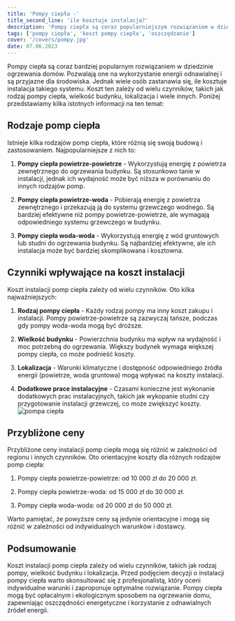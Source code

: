 ```yaml
---
title: 'Pompy ciepła -'
title_second_line: 'ile kosztuje instalacja?'
description: 'Pompy ciepła są coraz popularniejszym rozwiązaniem w dziedzinie ogrzewania domów. Jednak wielu ludzi zastanawia się, ile kosztuje instalacja takiego systemu. W tym artykule omówimy czynniki wpływające na koszt instalacji pomp ciepła oraz przedstawimy przybliżone ceny.'
tags: ['pompy ciepła', 'koszt pompy ciepła', 'oszczędzanie']
cover: '/covers/pompy.jpg'
date: 07.06.2023
---
```


Pompy ciepła są coraz bardziej popularnym rozwiązaniem w dziedzinie ogrzewania domów. Pozwalają one na wykorzystanie energii odnawialnej i są przyjazne dla środowiska. Jednak wiele osób zastanawia się, ile kosztuje instalacja takiego systemu. Koszt ten zależy od wielu czynników, takich jak rodzaj pompy ciepła, wielkość budynku, lokalizacja i wiele innych. Poniżej przedstawiamy kilka istotnych informacji na ten temat:

## Rodzaje pomp ciepła

Istnieje kilka rodzajów pomp ciepła, które różnią się swoją budową i zastosowaniem. Najpopularniejsze z nich to:

1. **Pompy ciepła powietrze-powietrze** - Wykorzystują energię z powietrza zewnętrznego do ogrzewania budynku. Są stosunkowo tanie w instalacji, jednak ich wydajność może być niższa w porównaniu do innych rodzajów pomp.

2. **Pompy ciepła powietrze-woda** - Pobierają energię z powietrza zewnętrznego i przekazują ją do systemu grzewczego wodnego. Są bardziej efektywne niż pompy powietrze-powietrze, ale wymagają odpowiedniego systemu grzewczego w budynku.

3. **Pompy ciepła woda-woda** - Wykorzystują energię z wód gruntowych lub studni do ogrzewania budynku. Są najbardziej efektywne, ale ich instalacja może być bardziej skomplikowana i kosztowna.

## Czynniki wpływające na koszt instalacji

Koszt instalacji pomp ciepła zależy od wielu czynników. Oto kilka najważniejszych:

1. **Rodzaj pompy ciepła** - Każdy rodzaj pompy ma inny koszt zakupu i instalacji. Pompy powietrze-powietrze są zazwyczaj tańsze, podczas gdy pompy woda-woda mogą być droższe.

2. **Wielkość budynku** - Powierzchnia budynku ma wpływ na wydajność i moc potrzebną do ogrzewania. Większy budynek wymaga większej pompy ciepła, co może podnieść koszty.

3. **Lokalizacja** - Warunki klimatyczne i dostępność odpowiedniego źródła energii (powietrze, woda gruntowa) mogą wpływać na koszty instalacji.

4. **Dodatkowe prace instalacyjne** - Czasami konieczne jest wykonanie dodatkowych prac instalacyjnych, takich jak wykopanie studni czy przygotowanie instalacji grzewczej, co może zwiększyć koszty.
   ![pompa ciepła](/covers/pompy.jpg)

## Przybliżone ceny

Przybliżone ceny instalacji pomp ciepła mogą się różnić w zależności od regionu i innych czynników. Oto orientacyjne koszty dla różnych rodzajów pomp ciepła:

1. Pompy ciepła powietrze-powietrze: od 10 000 zł do 20 000 zł.

2. Pompy ciepła powietrze-woda: od 15 000 zł do 30 000 zł.

3. Pompy ciepła woda-woda: od 20 000 zł do 50 000 zł.

Warto pamiętać, że powyższe ceny są jedynie orientacyjne i mogą się różnić w zależności od indywidualnych warunków i dostawcy.

## Podsumowanie

Koszt instalacji pomp ciepła zależy od wielu czynników, takich jak rodzaj pompy, wielkość budynku i lokalizacja. Przed podjęciem decyzji o instalacji pompy ciepła warto skonsultować się z profesjonalistą, który oceni indywidualne warunki i zaproponuje optymalne rozwiązanie. Pompy ciepła mogą być opłacalnym i ekologicznym sposobem na ogrzewanie domu, zapewniając oszczędności energetyczne i korzystanie z odnawialnych źródeł energii.
